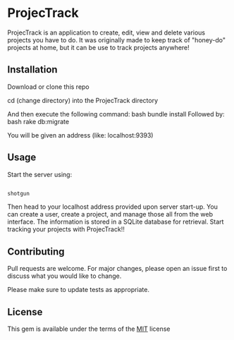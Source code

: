 # ProjecTrack

ProjecTrack is an application to create, edit, view and delete various projects you have to do.  It was originally made to keep track of "honey-do" projects at home, but it can be use to track projects anywhere!

## Installation

Download or clone this repo

cd (change directory) into the ProjecTrack directory

And then execute the following command:
bash
bundle install
Followed by:
bash
rake db:migrate

You will be given an address (like: localhost:9393)

## Usage

Start the server using:

```bash

shotgun

```

Then head to your localhost address provided upon server start-up.
You can create a user, create a project, and manage those all from the web interface.  The information is stored in a SQLite database for retrieval.
Start tracking your projects with ProjecTrack!!

## Contributing

Pull requests are welcome. For major changes, please open an issue first to discuss what you would like to change.

Please make sure to update tests as appropriate.

## License

This gem is available under the terms of the [MIT](https://choosealicense.com/licenses/mit/) license
